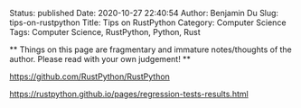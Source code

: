 Status: published
Date: 2020-10-27 22:40:54
Author: Benjamin Du
Slug: tips-on-rustpython
Title: Tips on RustPython
Category: Computer Science
Tags: Computer Science, RustPython, Python, Rust

**
Things on this page are fragmentary and immature notes/thoughts of the author.
Please read with your own judgement!
**

https://github.com/RustPython/RustPython


https://rustpython.github.io/pages/regression-tests-results.html